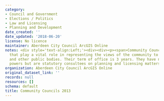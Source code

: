 ```yaml
---
category:
- Council and Government
- Elections / Politics
- Law and Licensing
- Planning and Development
date_created: ''
date_updated: '2018-06-20'
license: No licence
maintainer: Aberdeen City Council ArcGIS Online
notes: <div style='text-align:Left;'><div><div><p><span>Community Councils are bodies
  that play a vital role in representing the views of the community to local authorities
  and other public bodies. Their term of office is 3 years. They have no executive
  powers but are statutory consultees on planning and licensing matters.</span></p></div></div></div>
organization: Aberdeen City Council ArcGIS Online
original_dataset_link: ''
records: null
resources: []
schema: default
title: Community Councils 2013
---
```

